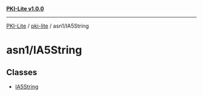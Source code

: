 [**PKI-Lite v1.0.0**](../../../README.md)

---

[PKI-Lite](../../../README.md) / [pki-lite](../../README.md) / asn1/IA5String

# asn1/IA5String

## Classes

- [IA5String](classes/IA5String.md)
